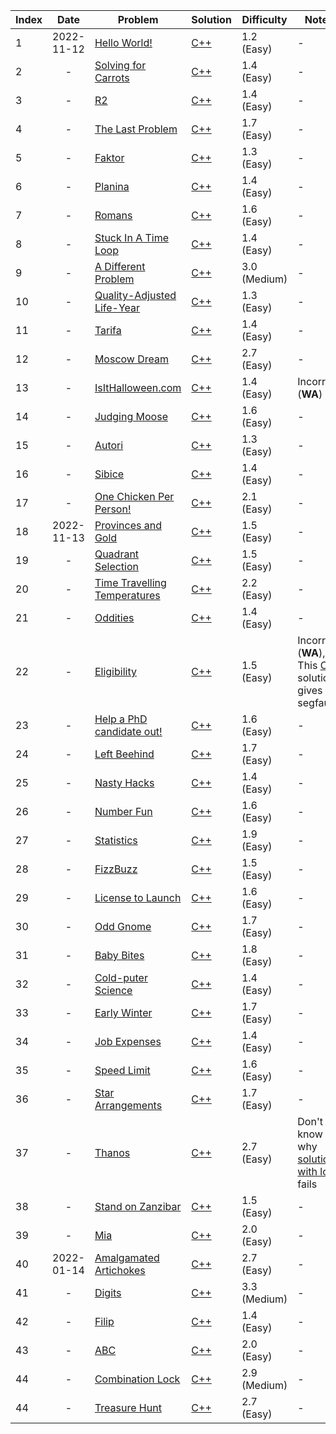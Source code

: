|Index|Date|Problem|Solution|Difficulty|Notes|
|---|:---:|---|---|---|---|
|1|2022-11-12|[Hello World!](https://open.kattis.com/problems/hello)|[C++](/kattis/src/hello.cpp)|1.2 (Easy)| - |
|2|-|[Solving for Carrots](https://open.kattis.com/problems/carrots)|[C++](/kattis/src/carrots.cpp)|1.4 (Easy)| - |
|3|-|[R2](https://open.kattis.com/problems/r2)|[C++](/kattis/src/r2.cpp)|1.4 (Easy)| - |
|4|-|[The Last Problem](https://open.kattis.com/problems/thelastproblem)|[C++](/kattis/src/thelastproblem.cpp)|1.7 (Easy)| - |
|5|-|[Faktor](https://open.kattis.com/problems/faktor)|[C++](/kattis/src/faktor.cpp)|1.3 (Easy)| - |
|6|-|[Planina](https://open.kattis.com/problems/planina)|[C++](/kattis/src/planina.cpp)|1.4 (Easy)| - |
|7|-|[Romans](https://open.kattis.com/problems/romans)|[C++](/kattis/src/romans.cpp)|1.6 (Easy)| - |
|8|-|[Stuck In A Time Loop](https://open.kattis.com/problems/timeloop)|[C++](/kattis/src/timeloop.cpp)|1.4 (Easy)| - |
|9|-|[A Different Problem](https://open.kattis.com/problems/different)|[C++](/kattis/src/different.cpp)|3.0 (Medium)| - |
|10|-|[Quality-Adjusted Life-Year](https://open.kattis.com/problems/qaly)|[C++](/kattis/src/qaly.cpp)|1.3 (Easy)| - |
|11|-|[Tarifa](https://open.kattis.com/problems/tarifa)|[C++](/kattis/src/tarifa.cpp)|1.4 (Easy)| - |
|12|-|[Moscow Dream](https://open.kattis.com/problems/moscowdream)|[C++](/kattis/src/moscowdream.cpp)|2.7 (Easy)| - |
|13|-|[IsItHalloween.com](https://open.kattis.com/problems/isithalloween)|[C++](/kattis/src/isithalloween.cpp)|1.4 (Easy)| Incorrect (**WA**) |
|14|-|[Judging Moose](https://open.kattis.com/problems/judgingmoose)|[C++](/kattis/src/judgingmoose.cpp)|1.6 (Easy)| - |
|15|-|[Autori](https://open.kattis.com/problems/autori)|[C++](/kattis/src/autori.cpp)|1.3 (Easy)| - |
|16|-|[Sibice](https://open.kattis.com/problems/sibice)|[C++](/kattis/src/sibice.cpp)|1.4 (Easy)| - |
|17|-|[One Chicken Per Person!](https://open.kattis.com/problems/onechicken)|[C++](/kattis/src/onechicken.cpp)|2.1 (Easy)| - |
|18|2022-11-13|[Provinces and Gold](https://open.kattis.com/problems/provincesandgold)|[C++](/kattis/src/provincesandgold.cpp)|1.5 (Easy)| - |
|19|-|[Quadrant Selection](https://open.kattis.com/problems/quadrant)|[C++](/kattis/src/quadrant.cpp)|1.5 (Easy)| - |
|20|-|[Time Travelling Temperatures](https://open.kattis.com/problems/temperature)|[C++](/kattis/src/temperature.cpp)|2.2 (Easy)| - |
|21|-|[Oddities](https://open.kattis.com/problems/oddities)|[C++](/kattis/src/oddities.cpp)|1.4 (Easy)| - |
|22|-|[Eligibility](https://open.kattis.com/problems/eligibility)|[C++](/kattis/src/eligibility.cpp)|1.5 (Easy)| Incorrect (**WA**), This [C++](/kattis/src/eligibility%20(segfault).cpp) solution gives segfault? |
|23|-|[Help a PhD candidate out!](https://open.kattis.com/problems/helpaphd)|[C++](/kattis/src/helpaphd.cpp)|1.6 (Easy)| - |
|24|-|[Left Beehind](https://open.kattis.com/problems/leftbeehind)|[C++](/kattis/src/leftbeehind.cpp)|1.7 (Easy)| - |
|25|-|[Nasty Hacks](https://open.kattis.com/problems/nastyhacks)|[C++](/kattis/src/nastyhacks.cpp)|1.4 (Easy)| - |
|26|-|[Number Fun](https://open.kattis.com/problems/numberfun)|[C++](/kattis/src/numberfun.cpp)|1.6 (Easy)| - |
|27|-|[Statistics](https://open.kattis.com/problems/statistics)|[C++](/kattis/src/statistics.cpp)|1.9 (Easy)| - |
|28|-|[FizzBuzz](https://open.kattis.com/problems/fizzbuzz)|[C++](/kattis/src/fizzbuzz.cpp)|1.5 (Easy)| - |
|29|-|[License to Launch](https://open.kattis.com/problems/licensetolaunch)|[C++](/kattis/src/licensetolaunch.cpp)|1.6 (Easy)| - |
|30|-|[Odd Gnome](https://open.kattis.com/problems/oddgnome)|[C++](/kattis/src/oddgnome.cpp)|1.7 (Easy)| - |
|31|-|[Baby Bites](https://open.kattis.com/problems/babybites)|[C++](/kattis/src/babybites.cpp)|1.8 (Easy)| - |
|32|-|[Cold-puter Science](https://open.kattis.com/problems/cold)|[C++](/kattis/src/cold.cpp)|1.4 (Easy)| - |
|33|-|[Early Winter](https://open.kattis.com/problems/earlywinter)|[C++](/kattis/src/earlywinter.cpp)|1.7 (Easy)| - |
|34|-|[Job Expenses](https://open.kattis.com/problems/jobexpenses)|[C++](/kattis/src/jobexpenses.cpp)|1.4 (Easy)| - |
|35|-|[Speed Limit](https://open.kattis.com/problems/speedlimit)|[C++](/kattis/src/speedlimit.cpp)|1.6 (Easy)| - |
|36|-|[Star Arrangements](https://open.kattis.com/problems/stararrangements)|[C++](/kattis/src/stararrangements.cpp)|1.7 (Easy)| - |
|37|-|[Thanos](https://open.kattis.com/problems/thanos)|[C++](/kattis/src/thanos.cpp)|2.7 (Easy)| Don't know why [solution with log](/kattis/src/thanos%20(WA).cpp) fails |
|38|-|[Stand on Zanzibar](https://open.kattis.com/problems/zanzibar)|[C++](/kattis/src/zanzibar.cpp)|1.5 (Easy)| - |
|39|-|[Mia](https://open.kattis.com/problems/mia)|[C++](/kattis/src/mia.cpp)|2.0 (Easy)| - |
|40|2022-01-14|[Amalgamated Artichokes](https://open.kattis.com/problems/artichoke)|[C++](/kattis/src/artichoke.cpp)|2.7 (Easy)| - |
|41|-|[Digits](https://open.kattis.com/problems/digits)|[C++](/kattis/src/digits.cpp)|3.3 (Medium)| - |
|42|-|[Filip](https://open.kattis.com/problems/filip)|[C++](/kattis/src/filip.cpp)|1.4 (Easy)| - |
|43|-|[ABC](https://open.kattis.com/problems/abc)|[C++](/kattis/src/abc.cpp)|2.0 (Easy)| - |
|44|-|[Combination Lock](https://open.kattis.com/problems/combinationlock)|[C++](/kattis/src/combinationlock.cpp)|2.9 (Medium)| - |
|44|-|[Treasure Hunt](https://open.kattis.com/problems/treasurehunt)|[C++](/kattis/src/treasurehunt.cpp)|2.7 (Easy)| - |

